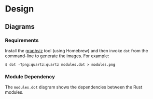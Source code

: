 # Design

## Diagrams

### Requirements

Install the [graphviz](https://www.graphviz.org) tool (using Homebrew) and then
invoke `dot` from the command-line to generate the images. For example:

```shell
$ dot -Tpng:quartz:quartz modules.dot > modules.png
```

### Module Dependency

The `modules.dot` diagram shows the dependencies between the Rust modules.
